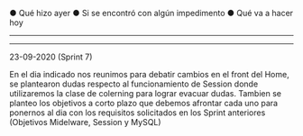 
● Qué hizo ayer
● Si se encontró con algún impedimento
● Qué va a hacer hoy

-----------------------------------------------------------------------------



----------------------------------------------------------------------------
23-09-2020 (Sprint 7)

En el dia indicado nos reunimos para debatir cambios en el front del Home, se plantearon dudas respecto al funcionamiento de Session donde utilizaremos la clase de colerning para lograr evacuar dudas. Tambien se planteo los objetivos a corto plazo que debemos afrontar cada uno para ponernos al dia con los requisitos solicitados en los Sprint anteriores (Objetivos Midelware, Session y MySQL)